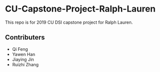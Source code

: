 # CU-Capstone-Project-Ralph-Lauren
This repo is for 2019 CU DSI capstone project for Ralph Lauren.

## Contributers
- Qi Feng
- Yawen Han
- Jiaying Jin
- Ruizhi Zhang
